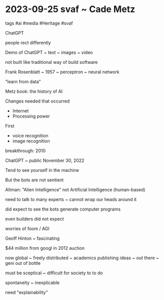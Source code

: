 # 2023-09-25 svaf ~ Cade Metz

tags #ai #media #Heritage #svaf

ChatGPT

people rect differently

Demo of ChatGPT ~ text ~ images ~ video

not built like traditional way of build software

Frank Rosenblatt ~ 1957 ~ perceptron ~ neural network

"learn from data"

Metz book: the history of AI

Changes needed that occurred

* Internet
* Processing power

First

* voice recognition
* image recognition

breakthrough: 2010

ChatGPT ~ public November 30, 2022

Tend to see yourself in the machine

But the bots are not sentient

Altman: "Alien Intelligence" not Artificial Intelligence (human-based)

need to talk to many experts ~ cannot wrap our heads around it

did expect to see the bots generate computer programs

even builders did not expect

worries of foom / AGI

Geoff Hinton ~ fascinating

$44 million from googl in 2012 auction

now global ~ freely distributed ~ academics publishing ideas ~ out there ~ geni out of bottle

must be sceptical ~ difficult for society to to do

spontaneity ~ inexplicable

need "explainability"


